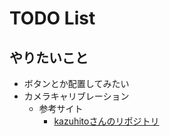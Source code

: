 # TODO List
## やりたいこと
* ボタンとか配置してみたい
* カメラキャリブレーション
  * 参考サイト
    * [kazuhitoさんのリポジトリ](https://github.com/Kazuhito00/OpenCV-CameraCalibration-Example)
